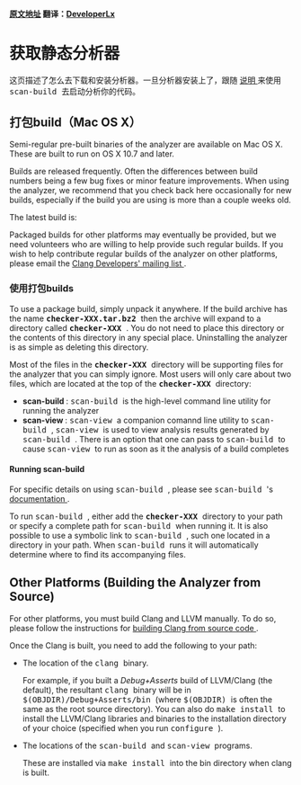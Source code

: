 #### [原文地址](http://clang-analyzer.llvm.org/installation) 翻译：[DeveloperLx](http://weibo.com/DeveloperLx)


<div id="content">
    <h1>
        获取静态分析器
    </h1>
    <p>
        这页描述了怎么去下载和安装分析器。一旦分析器安装上了，跟随
        <a href="http://clang-analyzer.llvm.org/scan-build.html">
            说明
        </a>
        来使用
        <tt>
            scan-build
        </tt>
        去启动分析你的代码。
    </p>
    <h2>
        打包build（Mac OS X）
    </h2>
    <p>
        Semi-regular pre-built binaries of the analyzer are available on Mac OS
        X. These are built to run on OS X 10.7 and later.
    </p>
    <p>
        Builds are released frequently. Often the differences between build numbers
        being a few bug fixes or minor feature improvements. When using the analyzer,
        we recommend that you check back here occasionally for new builds, especially
        if the build you are using is more than a couple weeks old.
    </p>
    <p>
        The latest build is:
        <!--#include virtual="latest_checker.html.incl"-->
    </p>
    <p>
        Packaged builds for other platforms may eventually be provided, but we
        need volunteers who are willing to help provide such regular builds. If
        you wish to help contribute regular builds of the analyzer on other platforms,
        please email the
        <a href="http://lists.llvm.org/mailman/listinfo/cfe-dev">
            Clang Developers' mailing list
        </a>
        .
    </p>
    <h3>
        使用打包builds
    </h3>
    <p>
        To use a package build, simply unpack it anywhere. If the build archive
        has the name
        <b>
            <tt>
                checker-XXX.tar.bz2
            </tt>
        </b>
        then the archive will expand to a directory called
        <b>
            <tt>
                checker-XXX
            </tt>
        </b>
        . You do not need to place this directory or the contents of this directory
        in any special place. Uninstalling the analyzer is as simple as deleting
        this directory.
    </p>
    <p>
        Most of the files in the
        <b>
            <tt>
                checker-XXX
            </tt>
        </b>
        directory will be supporting files for the analyzer that you can simply
        ignore. Most users will only care about two files, which are located at
        the top of the
        <b>
            <tt>
                checker-XXX
            </tt>
        </b>
        directory:
    </p>
    <ul>
        <li>
            <b>
                scan-build
            </b>
            :
            <tt>
                scan-build
            </tt>
            is the high-level command line utility for running the analyzer
        </li>
        <li>
            <b>
                scan-view
            </b>
            :
            <tt>
                scan-view
            </tt>
            a companion comannd line utility to
            <tt>
                scan-build
            </tt>
            ,
            <tt>
                scan-view
            </tt>
            is used to view analysis results generated by
            <tt>
                scan-build
            </tt>
            . There is an option that one can pass to
            <tt>
                scan-build
            </tt>
            to cause
            <tt>
                scan-view
            </tt>
            to run as soon as it the analysis of a build completes
        </li>
    </ul>
    <h4>
        Running scan-build
    </h4>
    <p>
        For specific details on using
        <tt>
            scan-build
        </tt>
        , please see
        <tt>
            scan-build
        </tt>
        's
        <a href="http://clang-analyzer.llvm.org/scan-build">
            documentation
        </a>
        .
    </p>
    <p>
        To run
        <tt>
            scan-build
        </tt>
        , either add the
        <b>
            <tt>
                checker-XXX
            </tt>
        </b>
        directory to your path or specify a complete path for
        <tt>
            scan-build
        </tt>
        when running it. It is also possible to use a symbolic link to
        <tt>
            scan-build
        </tt>
        , such one located in a directory in your path. When
        <tt>
            scan-build
        </tt>
        runs it will automatically determine where to find its accompanying files.
    </p>
    <h2 id="OtherPlatforms">
        Other Platforms (Building the Analyzer from Source)
    </h2>
    <p>
        For other platforms, you must build Clang and LLVM manually. To do so,
        please follow the instructions for
        <a href="http://clang.llvm.org/get_started.html#build">
            building Clang from source code
        </a>
        .
    </p>
    <p>
    </p>
    <p>
        Once the Clang is built, you need to add the following to your path:
    </p>
    <ul>
        <li>
            The location of the
            <tt>
                clang
            </tt>
            binary.
            <p>
                For example, if you built a
                <em>
                    Debug+Asserts
                </em>
                build of LLVM/Clang (the default), the resultant
                <tt>
                    clang
                </tt>
                binary will be in
                <tt>
                    $(OBJDIR)/Debug+Asserts/bin
                </tt>
                (where
                <tt>
                    $(OBJDIR)
                </tt>
                is often the same as the root source directory). You can also do
                <tt>
                    make install
                </tt>
                to install the LLVM/Clang libraries and binaries to the installation directory
                of your choice (specified when you run
                <tt>
                    configure
                </tt>
                ).
            </p>
        </li>
        <li>
            The locations of the
            <tt>
                scan-build
            </tt>
            and
            <tt>
                scan-view
            </tt>
            programs.
            <p>
                These are installed via
                <tt>
                    make install
                </tt>
                into the bin directory when clang is built.
            </p>
        </li>
    </ul>
</div>
